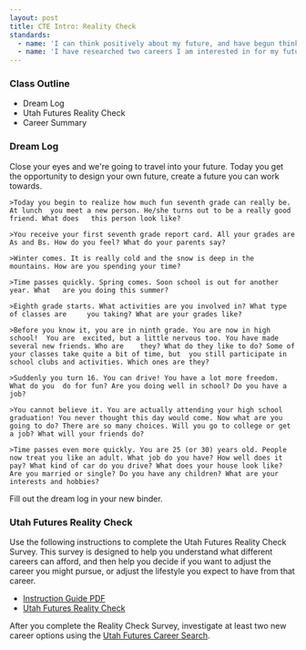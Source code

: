 ```yaml
---
layout: post
title: CTE Intro: Reality Check
standards:
  - name: 'I can think positively about my future, and have begun thinking about what I want out of my life'
  - name: 'I have researched two careers I am interested in for my future'
---
```


### Class Outline

* Dream Log
* Utah Futures Reality Check
* Career Summary

### Dream Log

Close your eyes and we're going to travel into your future. Today you get the opportunity to design your own future, create a future you can work towards.

	>Today you begin to realize how much fun seventh grade can really be. At lunch 	you meet a new person. He/she turns out to be a really good friend. What does 	this person look like?

	>You receive your first seventh grade report card. All your grades are As and Bs. How do you feel? What do your parents say?
	
	>Winter comes. It is really cold and the snow is deep in the mountains. How are you spending your time?

	>Time passes quickly. Spring comes. Soon school is out for another year. What 	are you doing this summer? 

	>Eighth grade starts. What activities are you involved in? What type of classes are 	you taking? What are your grades like?
	
	>Before you know it, you are in ninth grade. You are now in high school!  You are  excited, but a little nervous too. You have made several new friends. Who are 	they? What do they like to do? Some of your classes take quite a bit of time, but  you still participate in school clubs and activities. Which ones are they?

	>Suddenly you turn 16. You can drive! You have a lot more freedom. What do you 	do for fun? Are you doing well in school? Do you have a job?

	>You cannot believe it. You are actually attending your high school graduation! You never thought this day would come. Now what are you going to do? There are so many choices. Will you go to college or get a job? What will your friends do?

	>Time passes even more quickly. You are 25 (or 30) years old. People now treat you like an adult. What job do you have? How well does it pay? What kind of car do you drive? What does your house look like? Are you married or single? Do you have any children? What are your interests and hobbies?

Fill out the dream log in your new binder.

### Utah Futures Reality Check

Use the following instructions to complete the Utah Futures Reality Check Survey. This survey is designed to help you understand what different careers can afford, and then help you decide if you want to adjust the career you might pursue, or adjust the lifestyle you expect to have from that career.

* [Instruction Guide PDF](https://dl.dropboxusercontent.com/u/74616/other/reality%20check%20survey.pdf)
* [Utah Futures Reality Check](https://utahfutures.org/assessments/reality-check)

After you complete the Reality Check Survey, investigate at least two new career options using the [Utah Futures Career Search](https://utahfutures.org/occupations).